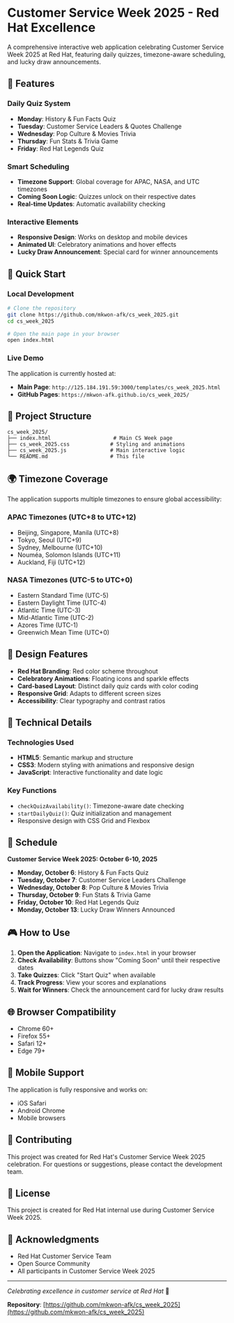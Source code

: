 # Customer Service Week 2025 - Red Hat Excellence

A comprehensive interactive web application celebrating Customer Service Week 2025 at Red Hat, featuring daily quizzes, timezone-aware scheduling, and lucky draw announcements.

## 🎯 Features

### Daily Quiz System
- **Monday**: History & Fun Facts Quiz
- **Tuesday**: Customer Service Leaders & Quotes Challenge  
- **Wednesday**: Pop Culture & Movies Trivia
- **Thursday**: Fun Stats & Trivia Game
- **Friday**: Red Hat Legends Quiz

### Smart Scheduling
- **Timezone Support**: Global coverage for APAC, NASA, and UTC timezones
- **Coming Soon Logic**: Quizzes unlock on their respective dates
- **Real-time Updates**: Automatic availability checking

### Interactive Elements
- **Responsive Design**: Works on desktop and mobile devices
- **Animated UI**: Celebratory animations and hover effects
- **Lucky Draw Announcement**: Special card for winner announcements

## 🚀 Quick Start

### Local Development
```bash
# Clone the repository
git clone https://github.com/mkwon-afk/cs_week_2025.git
cd cs_week_2025

# Open the main page in your browser
open index.html
```

### Live Demo
The application is currently hosted at:
- **Main Page**: `http://125.184.191.59:3000/templates/cs_week_2025.html`
- **GitHub Pages**: `https://mkwon-afk.github.io/cs_week_2025/`

## 📁 Project Structure

```
cs_week_2025/
├── index.html                    # Main CS Week page
├── cs_week_2025.css             # Styling and animations
├── cs_week_2025.js              # Main interactive logic
└── README.md                    # This file
```

## 🌍 Timezone Coverage

The application supports multiple timezones to ensure global accessibility:

### APAC Timezones (UTC+8 to UTC+12)
- Beijing, Singapore, Manila (UTC+8)
- Tokyo, Seoul (UTC+9)  
- Sydney, Melbourne (UTC+10)
- Nouméa, Solomon Islands (UTC+11)
- Auckland, Fiji (UTC+12)

### NASA Timezones (UTC-5 to UTC+0)
- Eastern Standard Time (UTC-5)
- Eastern Daylight Time (UTC-4)
- Atlantic Time (UTC-3)
- Mid-Atlantic Time (UTC-2)
- Azores Time (UTC-1)
- Greenwich Mean Time (UTC+0)

## 🎨 Design Features

- **Red Hat Branding**: Red color scheme throughout
- **Celebratory Animations**: Floating icons and sparkle effects
- **Card-based Layout**: Distinct daily quiz cards with color coding
- **Responsive Grid**: Adapts to different screen sizes
- **Accessibility**: Clear typography and contrast ratios

## 🔧 Technical Details

### Technologies Used
- **HTML5**: Semantic markup and structure
- **CSS3**: Modern styling with animations and responsive design
- **JavaScript**: Interactive functionality and date logic

### Key Functions
- `checkQuizAvailability()`: Timezone-aware date checking
- `startDailyQuiz()`: Quiz initialization and management
- Responsive design with CSS Grid and Flexbox

## 📅 Schedule

**Customer Service Week 2025: October 6-10, 2025**

- **Monday, October 6**: History & Fun Facts Quiz
- **Tuesday, October 7**: Customer Service Leaders Challenge
- **Wednesday, October 8**: Pop Culture & Movies Trivia
- **Thursday, October 9**: Fun Stats & Trivia Game
- **Friday, October 10**: Red Hat Legends Quiz
- **Monday, October 13**: Lucky Draw Winners Announced

## 🎮 How to Use

1. **Open the Application**: Navigate to `index.html` in your browser
2. **Check Availability**: Buttons show "Coming Soon" until their respective dates
3. **Take Quizzes**: Click "Start Quiz" when available
4. **Track Progress**: View your scores and explanations
5. **Wait for Winners**: Check the announcement card for lucky draw results

## 🌐 Browser Compatibility

- Chrome 60+
- Firefox 55+
- Safari 12+
- Edge 79+

## 📱 Mobile Support

The application is fully responsive and works on:
- iOS Safari
- Android Chrome
- Mobile browsers

## 🤝 Contributing

This project was created for Red Hat's Customer Service Week 2025 celebration. For questions or suggestions, please contact the development team.

## 📄 License

This project is created for Red Hat internal use during Customer Service Week 2025.

## 🎉 Acknowledgments

- Red Hat Customer Service Team
- Open Source Community
- All participants in Customer Service Week 2025

---

*Celebrating excellence in customer service at Red Hat* 🎉

**Repository**: [https://github.com/mkwon-afk/cs_week_2025](https://github.com/mkwon-afk/cs_week_2025)
